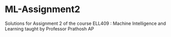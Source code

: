 # ML-Assignment2
Solutions for Assignment 2 of the course ELL409 : Machine Intelligence and Learning taught by Professor Prathosh AP

